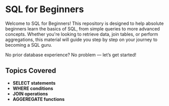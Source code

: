 # SQL for Beginners

Welcome to SQL for Beginners! This repository is designed to help absolute beginners learn the basics of SQL, from simple queries to more advanced concepts.
Whether you're looking to retrieve data, join tables, or perform aggregations, this material will guide you step by step on your journey to becoming a SQL guru.

No prior database experience? No problem — let’s get started!

## Topics Covered

- **SELECT statements**
- **WHERE conditions**
- **JOIN operations**
- **AGGEREGATE functions**
